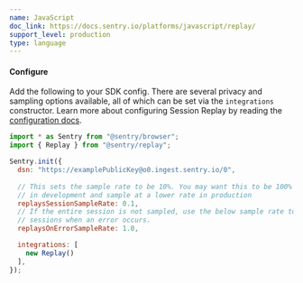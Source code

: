 ```yaml
---
name: JavaScript
doc_link: https://docs.sentry.io/platforms/javascript/replay/
support_level: production
type: language
---
```


#### Configure

Add the following to your SDK config. There are several privacy and sampling options available, all of which can be set via the `integrations` constructor. Learn more about configuring Session Replay by reading the [configuration docs](https://docs.sentry.io/platforms/javascript/session-replay/).

```javascript
import * as Sentry from "@sentry/browser";
import { Replay } from "@sentry/replay";

Sentry.init({
  dsn: "https://examplePublicKey@o0.ingest.sentry.io/0",
  
  // This sets the sample rate to be 10%. You may want this to be 100% while
  // in development and sample at a lower rate in production
  replaysSessionSampleRate: 0.1,
  // If the entire session is not sampled, use the below sample rate to sample
  // sessions when an error occurs.
  replaysOnErrorSampleRate: 1.0,

  integrations: [
    new Replay()
  ],
});
```
